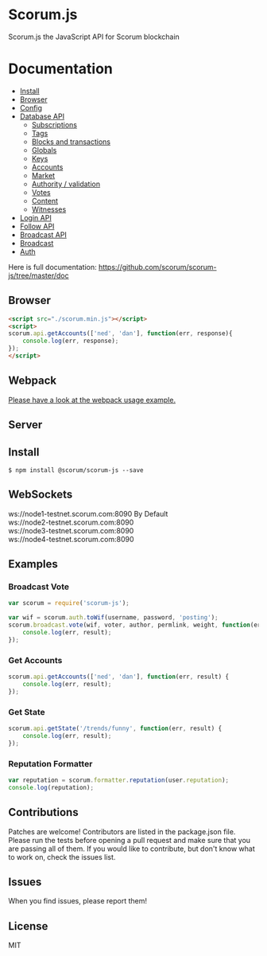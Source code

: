 # Scorum.js
Scorum.js the JavaScript API for Scorum blockchain

# Documentation

- [Install](https://github.com/scorum/scorum-js/tree/master/doc#install)
- [Browser](https://github.com/scorum/scorum-js/tree/master/doc#browser)
- [Config](https://github.com/scorum/scorum-js/tree/master/doc#config)
- [Database API](https://github.com/scorum/scorum-js/tree/master/doc#api)
    - [Subscriptions](https://github.com/scorum/scorum-js/tree/master/doc#subscriptions)
    - [Tags](https://github.com/scorum/scorum-js/tree/master/doc#tags)
    - [Blocks and transactions](https://github.com/scorum/scorum-js/tree/master/doc#blocks-and-transactions)
    - [Globals](https://github.com/scorum/scorum-js/tree/master/doc#globals)
    - [Keys](https://github.com/scorum/scorum-js/tree/master/doc#keys)
    - [Accounts](https://github.com/scorum/scorum-js/tree/master/doc#accounts)
    - [Market](https://github.com/scorum/scorum-js/tree/master/doc#market)
    - [Authority / validation](https://github.com/scorum/scorum-js/tree/master/doc#authority--validation)
    - [Votes](https://github.com/scorum/scorum-js/tree/master/doc#votes)
    - [Content](https://github.com/scorum/scorum-js/tree/master/doc#content)
    - [Witnesses](https://github.com/scorum/scorum-js/tree/master/doc#witnesses)
- [Login API](https://github.com/scorum/scorum-js/tree/master/doc#login)
- [Follow API](https://github.com/scorum/scorum-js/tree/master/doc#follow-api)
- [Broadcast API](https://github.com/scorum/scorum-js/tree/master/doc#broadcast-api)
- [Broadcast](https://github.com/scorum/scorum-js/tree/master/doc#broadcast)
- [Auth](https://github.com/scorum/scorum-js/tree/master/doc#auth)


Here is full documentation:
https://github.com/scorum/scorum-js/tree/master/doc

## Browser
```html
<script src="./scorum.min.js"></script>
<script>
scorum.api.getAccounts(['ned', 'dan'], function(err, response){
    console.log(err, response);
});
</script>
```

## Webpack
[Please have a look at the webpack usage example.](https://github.com/scorum/scorum-js/blob/master/examples/webpack-example)

## Server
## Install
```
$ npm install @scorum/scorum-js --save
```

## WebSockets
ws://node1-testnet.scorum.com:8090 By Default<br/>
ws://node2-testnet.scorum.com:8090<br/>
ws://node3-testnet.scorum.com:8090<br/>
ws://node4-testnet.scorum.com:8090<br/>

## Examples
### Broadcast Vote
```js
var scorum = require('scorum-js');

var wif = scorum.auth.toWif(username, password, 'posting');
scorum.broadcast.vote(wif, voter, author, permlink, weight, function(err, result) {
	console.log(err, result);
});
```

### Get Accounts
```js
scorum.api.getAccounts(['ned', 'dan'], function(err, result) {
	console.log(err, result);
});
```

### Get State
```js
scorum.api.getState('/trends/funny', function(err, result) {
	console.log(err, result);
});
```

### Reputation Formatter
```js
var reputation = scorum.formatter.reputation(user.reputation);
console.log(reputation);
```

## Contributions
Patches are welcome! Contributors are listed in the package.json file. Please run the tests before opening a pull request and make sure that you are passing all of them. If you would like to contribute, but don't know what to work on, check the issues list.

## Issues
When you find issues, please report them!

## License
MIT
